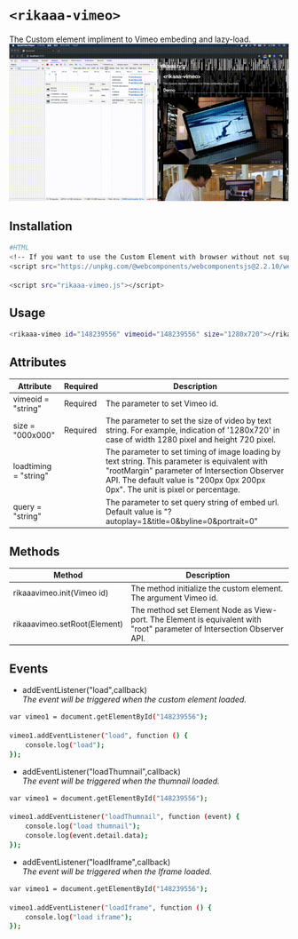 # `<rikaaa-vimeo>`
The Custom element impliment to Vimeo embeding and lazy-load.
![](rikaaa-vimeo.gif)


## Installation
```bash
#HTML
<!-- If you want to use the Custom Element with browser without not support Webcomponents.-->
<script src="https://unpkg.com/@webcomponents/webcomponentsjs@2.2.10/webcomponents-loader.js"></script>

<script src="rikaaa-vimeo.js"></script>
```

## Usage
```bash
<rikaaa-vimeo id="148239556" vimeoid="148239556" size="1280x720"></rikaaa-vimeo>
```

## Attributes
|Attribute|Required|Description
----|----|----
|vimeoid = "string"|Required|The parameter to set Vimeo id.|
|size = "000x000"|Required|The parameter to set the size of video by text string. For example, indication of '1280x720' in case of width 1280 pixel and height 720 pixel.|
|loadtiming = "string"||The parameter to set timing of image loading by text string. This parameter is equivalent with "rootMargin" parameter of Intersection Observer API. The default value is "200px 0px 200px 0px". The unit is pixel or percentage.|
|query = "string"||The parameter to set query string of embed url. Default value is "?autoplay=1&title=0&byline=0&portrait=0"|

## Methods
|Method|Description|
----|----
|rikaaavimeo.init(Vimeo id)|The method initialize the custom element. The argument Vimeo id.|
|rikaaavimeo.setRoot(Element)|The method set Element Node as View-port. The Element is equivalent with "root" parameter of Intersection Observer API.|

## Events
- addEventListener("load",callback)  
_The event will be triggered when the custom element loaded._
```bash
var vimeo1 = document.getElementById("148239556");

vimeo1.addEventListener("load", function () {
    console.log("load");
});
```


- addEventListener("loadThumnail",callback)  
_The event will be triggered when the thumnail loaded._
```bash
var vimeo1 = document.getElementById("148239556");

vimeo1.addEventListener("loadThumnail", function (event) {
    console.log("load thumnail");
    console.log(event.detail.data);
});
```

- addEventListener("loadIframe",callback)  
_The event will be triggered when the Iframe loaded._
```bash
var vimeo1 = document.getElementById("148239556");

vimeo1.addEventListener("loadIframe", function () {
    console.log("load iframe");
});
```